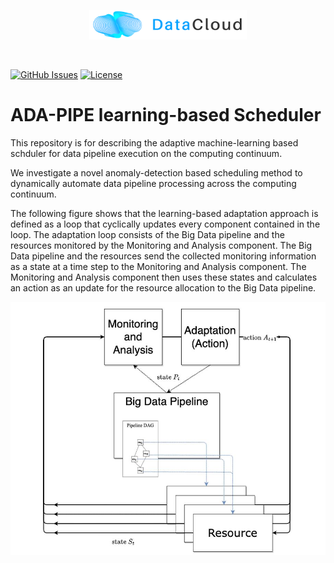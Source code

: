 <p align="center"><img width=50% src="https://raw.githubusercontent.com/DataCloud-project/toolbox/master/docs/img/datacloud_logo.png"></p>&nbsp;

[![GitHub Issues](https://img.shields.io/github/issues/DataCloud-project/ADA-PIPE.svg)](https://github.com/DataCloud-project/ADA-PIPE/issues)
[![License](https://img.shields.io/badge/license-Apache2.0-blue.svg)](https://opensource.org/licenses/Apache-2.0)

# ADA-PIPE learning-based Scheduler

This repository is for describing the adaptive machine-learning based schduler for data pipeline execution on the computing continuum.

We investigate a novel anomaly-detection based scheduling method to dynamically automate data pipeline processing across the computing continuum. 

The following figure shows that the learning-based adaptation approach is defined as a loop that cyclically updates every component contained in the loop.
The adaptation loop consists of the Big Data pipeline and the resources monitored by the Monitoring and Analysis component. The Big Data pipeline and the resources send the collected monitoring information as a state at a time step to the Monitoring and Analysis component. The Monitoring and Analysis component then uses these states and calculates an action as an update for the resource allocation to the Big Data pipeline.

![alt text](https://raw.githubusercontent.com/DataCloud-project/ADA-PIPE/main/ADA-learning-scheduler/ada-loop2.JPG)

